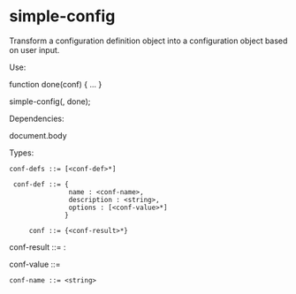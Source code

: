 simple-config
=============

Transform a configuration definition object into a configuration object based on user input. 

Use:
  
  function done(conf) {
  ...
  }
  
  simple-config(<conf-defs>, done);

Dependencies:

  document.body
  
Types:

    conf-defs ::= [<conf-def>*]
  
     conf-def ::= {
                   name : <conf-name>,
                   description : <string>,
                   options : [<conf-value>*]
                  }
      
         conf ::= {<conf-result>*}
  
  conf-result ::= <conf-name> : <conf-value>
  
   conf-value ::= <object>
   
    conf-name ::= <string>

